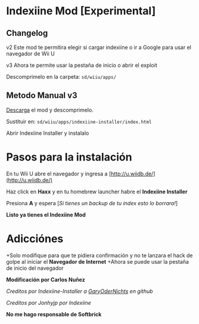 # Indexiine Mod [Experimental]

## Changelog
v2 Este mod te permitira elegir si cargar indexiine o ir a Google para usar el navegador de Wii U

v3 Ahora te permite usar la pestaña de inicio o abrir el exploit

Descomprimelo en la carpeta: `sd/wiiu/apps/`

## Metodo Manual v3

[Descarga](https://github.com/Carlitosnu/indexiine-mod/releases/tag/v3) el mod y descomprimelo.

Sustituir en: `sd/wiiu/apps/indexiine-installer/index.html`

Abrir Indexiine Installer y instalalo
# Pasos para la instalación
En tu Wii U abre el navegador y ingresa a [http://u.wiidb.de/](http://u.wiidb.de/)

Haz click en __Haxx__ y en tu homebrew launcher habre el **Indexiine Installer**

Presiona __A__ y espera             [_Si tienes un backup de tu index esto lo borrara!_]

__Listo ya tienes el Indexiine Mod__

# Adicciónes
 +Solo modifique para que te pidiera confirmación y no te lanzara el hack de golpe al iniciar el __Navegador de Internet__
 +Ahora se puede usar la pestaña de inicio del navegador

__Modificación por Carlos Nuñez__

*Creditos por Indexiine-Installer a [GaryOderNichts](https://github.com/GaryOderNichts) en github*

*Creditos por Jonhyjp por Indexiine*

__No me hago responsable de Softbrick__
